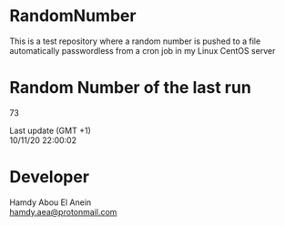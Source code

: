 # RandomNumber    
This is a test repository where a random number is pushed to a file automatically passwordless from a cron job in my Linux CentOS server    
# Random Number of the last run   
73
      
Last update (GMT +1)    
10/11/20 22:00:02
# Developer    
Hamdy Abou El Anein   
hamdy.aea@protonmail.com

